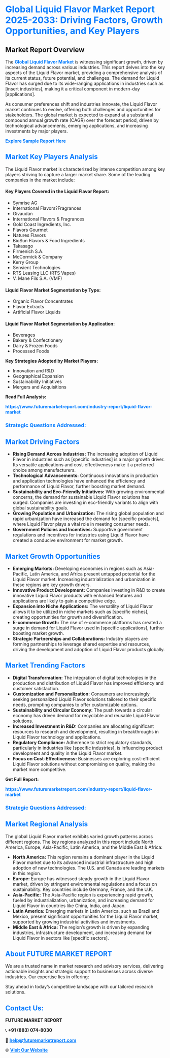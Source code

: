 <h1 style="color: #007BFF;">Global Liquid Flavor Market Report 2025-2033: Driving Factors, Growth Opportunities, and Key Players</h1>

<section id="overview">
<h2>Market Report Overview</h2>
<p>The <a href="https://www.futuremarketreport.com/industry-report/liquid-flavor-market" style="color: #007BFF; text-decoration: none;"><strong>Global Liquid Flavor Market</strong></a> is witnessing significant growth, driven by increasing demand across various industries. This report delves into the key aspects of the Liquid Flavor market, providing a comprehensive analysis of its current status, future potential, and challenges. The demand for Liquid Flavor has surged due to its wide-ranging applications in industries such as [insert industries], making it a critical component in modern-day [applications].</p>
<p>As consumer preferences shift and industries innovate, the Liquid Flavor market continues to evolve, offering both challenges and opportunities for stakeholders. The global market is expected to expand at a substantial compound annual growth rate (CAGR) over the forecast period, driven by technological advancements, emerging applications, and increasing investments by major players.</p>
</section>

<section id="overview">
<p><a href="https://www.futuremarketreport.com/request-sample/reportId=46542" style="color: #007BFF; text-decoration: none;"><strong>Explore Sample Report Here</strong></a></p>
</section>

<section id="key-players">
<h2 style="color: #007BFF;">Market Key Players Analysis</h2>
<p>The Liquid Flavor market is characterized by intense competition among key players striving to capture a larger market share. Some of the leading companies in the market include:</p>
<h4>Key Players Covered in the Liquid Flavor Report:</h4>
<ul><li>Symrise AG</li><li>International Flavors?Fragrances</li><li>Givaudan</li><li>International Flavors &amp; Fragrances</li><li>Gold Coast Ingredients, Inc.</li><li>Flavors Gourmet</li><li>Natures Flavors</li><li>BioSun Flavors &amp; Food Ingredients</li><li>Takasago</li><li>Firmenich S.A.</li><li>McCormick &amp; Company</li><li>Kerry Group</li><li>Sensient Technologies</li><li>RTS Leasing LLC (RTS Vapes)</li><li>V. Mane Fils S.A. (VMF)</li></ul>
<h4>Liquid Flavor Market Segmentation by Type:</h4>
<ul><li>Organic Flavor Concentrates</li><li>Flavor Extracts</li><li>Artificial Flavor Liquids</li></ul>

<h4>Liquid Flavor Market Segmentation by Application:</h4>
<ul><li>Beverages</li><li>Bakery &amp; Confectionery</li><li>Dairy &amp; Frozen Foods</li><li>Processed Foods</li></ul>
<p><strong>Key Strategies Adopted by Market Players:</strong></p>
<ul>
<li>Innovation and R&D</li>
<li>Geographical Expansion</li>
<li>Sustainability Initiatives</li>
<li>Mergers and Acquisitions</li>
</ul>
</section>

<section>
<p><strong>Read Full Analysis: </strong></p><a href="https://www.futuremarketreport.com/industry-report/liquid-flavor-market" style="color: #007BFF; text-decoration: none;"><strong>https://www.futuremarketreport.com/industry-report/liquid-flavor-market</strong></a>
<h3 style="color: #007BFF;">Strategic Questions Addressed:</h3>
</section>

<section id="driving-factors">
<h2 style="color: #007BFF;">Market Driving Factors</h2>
<ul>
<li><strong>Rising Demand Across Industries:</strong> The increasing adoption of Liquid Flavor in industries such as [specific industries] is a major growth driver. Its versatile applications and cost-effectiveness make it a preferred choice among manufacturers.</li>
<li><strong>Technological Advancements:</strong> Continuous innovations in production and application technologies have enhanced the efficiency and performance of Liquid Flavor, further boosting market demand.</li>
<li><strong>Sustainability and Eco-Friendly Initiatives:</strong> With growing environmental concerns, the demand for sustainable Liquid Flavor solutions has surged. Companies are investing in eco-friendly variants to align with global sustainability goals.</li>
<li><strong>Growing Population and Urbanization:</strong> The rising global population and rapid urbanization have increased the demand for [specific products], where Liquid Flavor plays a vital role in meeting consumer needs.</li>
<li><strong>Government Policies and Incentives:</strong> Supportive government regulations and incentives for industries using Liquid Flavor have created a conducive environment for market growth.</li>
</ul>
</section>

<section id="growth-opportunities">
<h2 style="color: #007BFF;">Market Growth Opportunities</h2>
<ul>
<li><strong>Emerging Markets:</strong> Developing economies in regions such as Asia-Pacific, Latin America, and Africa present untapped potential for the Liquid Flavor market. Increasing industrialization and urbanization in these regions are key growth drivers.</li>
<li><strong>Innovative Product Development:</strong> Companies investing in R&D to create innovative Liquid Flavor products with enhanced features and applications are likely to gain a competitive edge.</li>
<li><strong>Expansion into Niche Applications:</strong> The versatility of Liquid Flavor allows it to be utilized in niche markets such as [specific niches], creating opportunities for growth and diversification.</li>
<li><strong>E-commerce Growth:</strong> The rise of e-commerce platforms has created a surge in demand for Liquid Flavor used in [specific applications], further boosting market growth.</li>
<li><strong>Strategic Partnerships and Collaborations:</strong> Industry players are forming partnerships to leverage shared expertise and resources, driving the development and adoption of Liquid Flavor products globally.</li>
</ul>
</section>

<section id="trending-factors">
<h2 style="color: #007BFF;">Market Trending Factors</h2>
<ul>
<li><strong>Digital Transformation:</strong> The integration of digital technologies in the production and distribution of Liquid Flavor has improved efficiency and customer satisfaction.</li>
<li><strong>Customization and Personalization:</strong> Consumers are increasingly seeking personalized Liquid Flavor solutions tailored to their specific needs, prompting companies to offer customizable options.</li>
<li><strong>Sustainability and Circular Economy:</strong> The push towards a circular economy has driven demand for recyclable and reusable Liquid Flavor solutions.</li>
<li><strong>Increased Investment in R&D:</strong> Companies are allocating significant resources to research and development, resulting in breakthroughs in Liquid Flavor technology and applications.</li>
<li><strong>Regulatory Compliance:</strong> Adherence to strict regulatory standards, particularly in industries like [specific industries], is influencing product development and quality in the Liquid Flavor market.</li>
<li><strong>Focus on Cost-Effectiveness:</strong> Businesses are exploring cost-efficient Liquid Flavor solutions without compromising on quality, making the market more competitive.</li>
</ul>
</section>

<section>
<p><strong>Get Full Report: </strong></p><a href="https://www.futuremarketreport.com/industry-report/liquid-flavor-market" style="color: #007BFF; text-decoration: none;"><strong>https://www.futuremarketreport.com/industry-report/liquid-flavor-market</strong></a>
<h3 style="color: #007BFF;">Strategic Questions Addressed:</h3>
</section>


<section id="regional-analysis">
<h2 style="color: #007BFF;">Market Regional Analysis</h2>
<p>The global Liquid Flavor market exhibits varied growth patterns across different regions. The key regions analyzed in this report include North America, Europe, Asia-Pacific, Latin America, and the Middle East & Africa:</p>
<ul>
<li><strong>North America:</strong> This region remains a dominant player in the Liquid Flavor market due to its advanced industrial infrastructure and high adoption of new technologies. The U.S. and Canada are leading markets in this region.</li>
<li><strong>Europe:</strong> Europe has witnessed steady growth in the Liquid Flavor market, driven by stringent environmental regulations and a focus on sustainability. Key countries include Germany, France, and the U.K.</li>
<li><strong>Asia-Pacific:</strong> The Asia-Pacific region is experiencing rapid growth, fueled by industrialization, urbanization, and increasing demand for Liquid Flavor in countries like China, India, and Japan.</li>
<li><strong>Latin America:</strong> Emerging markets in Latin America, such as Brazil and Mexico, present significant opportunities for the Liquid Flavor market, supported by growing industrial activities and investments.</li>
<li><strong>Middle East & Africa:</strong> The region’s growth is driven by expanding industries, infrastructure development, and increasing demand for Liquid Flavor in sectors like [specific sectors].</li>
</ul>
</section>

<footer>
<h2 style="color: #007BFF;">About FUTURE MARKET REPORT</h2>
<p>We are a trusted name in market research and advisory services, delivering actionable insights and strategic support to businesses across diverse industries. Our expertise lies in offering:</p>

<p>Stay ahead in today’s competitive landscape with our tailored research solutions.</p>

<h2 style="color: #007BFF;">Contact Us:</h2>
<p><strong>FUTURE MARKET REPORT</strong></p>
<p>📞 <strong>+91 (883) 074-8030</strong></p>
<p>📧 <strong><a href="mailto:help@futuremarketreport.com" style="color: #007BFF;">help@futuremarketreport.com</a></strong></p>
<p>🌐 <strong><a href="https://www.futuremarketreport.com/" style="color: #007BFF;">Visit Our Website</a></strong></p>
</footer>